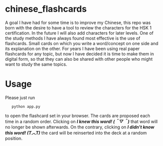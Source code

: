 # chinese_flashcards

A goal I have had for some time is to improve my Chinese, this repo was born with the desire to have a tool to review the characters for the HSK 1 certification. In the future I will also add characters for later levels. One of the study methods I have always found most effective is the use of flashcards. Small cards on which you write a word/concept on one side and its explanation on the other. For years I have been using real paper flashcards for any topic, but now I have decided it is time to make them in digital form, so that they can also be shared with other people who might want to study the same topics.

# Usage

Please just run  
```
   python app.py  
```  
to open the flashcard set in your browser. The cards are proposed each time in a random order. Clicking on **_I knew this word! (＾▽＾)_** that word will no longer be shown afterwards. On the contrary, clicking on **_I didn't know this word! (T︿T)_** the card will be reinserted into the  deck at a random position.
